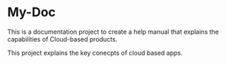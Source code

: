 # My-Doc
This is a documentation project to create a help manual that explains the capabilities of Cloud-based products.

This project explains the key conecpts of cloud based apps.
